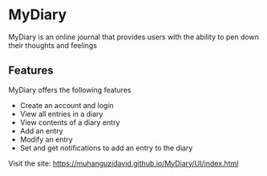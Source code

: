 # MyDiary
MyDiary is an online journal that provides users with the ability to pen down their thoughts and feelings

## Features
MyDiary offers the following features
* Create an account and login
* View all entries in a diary
* View contents of a diary entry
* Add an entry
* Modify an entry
* Set and get notifications to add an entry to the diary

Visit the site:
https://muhanguzidavid.github.io/MyDiary/UI/index.html
